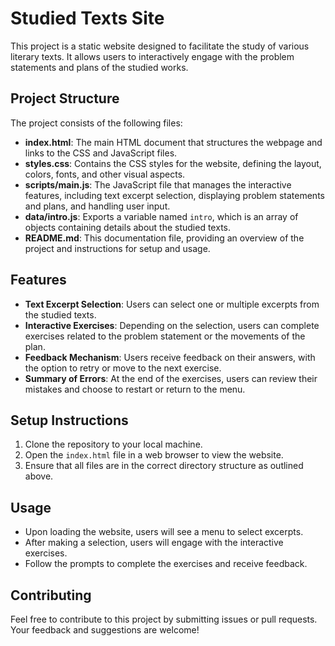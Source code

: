# Studied Texts Site

This project is a static website designed to facilitate the study of various literary texts. It allows users to interactively engage with the problem statements and plans of the studied works.

## Project Structure

The project consists of the following files:

- **index.html**: The main HTML document that structures the webpage and links to the CSS and JavaScript files.
- **styles.css**: Contains the CSS styles for the website, defining the layout, colors, fonts, and other visual aspects.
- **scripts/main.js**: The JavaScript file that manages the interactive features, including text excerpt selection, displaying problem statements and plans, and handling user input.
- **data/intro.js**: Exports a variable named `intro`, which is an array of objects containing details about the studied texts.
- **README.md**: This documentation file, providing an overview of the project and instructions for setup and usage.

## Features

- **Text Excerpt Selection**: Users can select one or multiple excerpts from the studied texts.
- **Interactive Exercises**: Depending on the selection, users can complete exercises related to the problem statement or the movements of the plan.
- **Feedback Mechanism**: Users receive feedback on their answers, with the option to retry or move to the next exercise.
- **Summary of Errors**: At the end of the exercises, users can review their mistakes and choose to restart or return to the menu.

## Setup Instructions

1. Clone the repository to your local machine.
2. Open the `index.html` file in a web browser to view the website.
3. Ensure that all files are in the correct directory structure as outlined above.

## Usage

- Upon loading the website, users will see a menu to select excerpts.
- After making a selection, users will engage with the interactive exercises.
- Follow the prompts to complete the exercises and receive feedback.

## Contributing

Feel free to contribute to this project by submitting issues or pull requests. Your feedback and suggestions are welcome!
